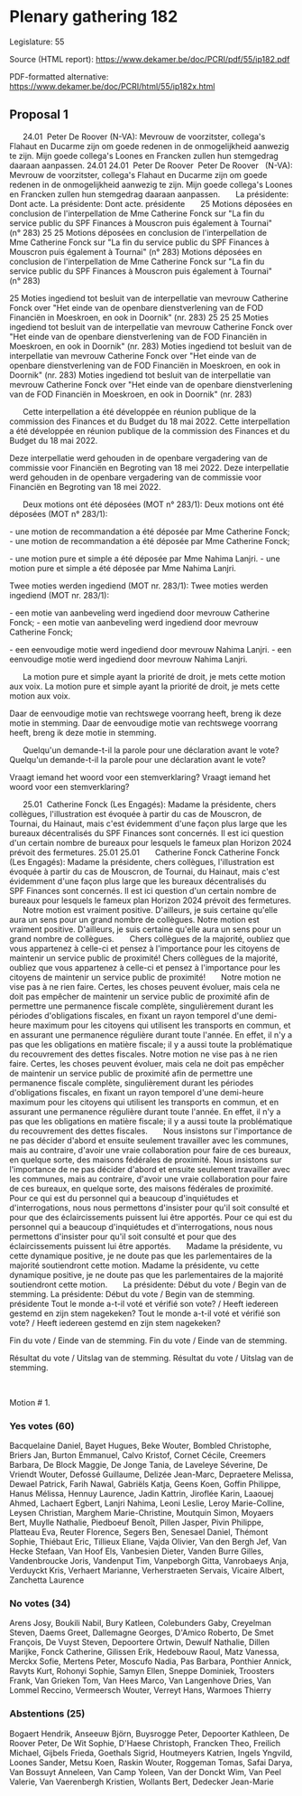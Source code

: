 # Plenary gathering 182

Legislature: 55

Source (HTML report): https://www.dekamer.be/doc/PCRI/pdf/55/ip182.pdf

PDF-formatted alternative: https://www.dekamer.be/doc/PCRI/html/55/ip182x.html

## Proposal 1


 
 
 
24.01  Peter De Roover (N-VA): Mevrouw de voorzitster, collega's Flahaut en Ducarme zijn om
goede redenen in de onmogelijkheid aanwezig te zijn. Mijn goede collega's
Loones en Francken zullen hun stemgedrag daaraan aanpassen.
24.01
24.01
  Peter De Roover 
  Peter De Roover 
 
(N-VA): Mevrouw de voorzitster, collega's Flahaut en Ducarme zijn om
goede redenen in de onmogelijkheid aanwezig te zijn. Mijn goede collega's
Loones en Francken zullen hun stemgedrag daaraan aanpassen.
 
 
 
La présidente:
Dont acte.
La présidente:
Dont acte.
présidente
 
 
 
25 Motions déposées en conclusion de l'interpellation de
Mme Catherine Fonck sur "La fin du service public du SPF Finances à
Mouscron puis également à Tournai" (n° 283)
25
25
 Motions déposées en conclusion de l'interpellation de
Mme Catherine Fonck sur "La fin du service public du SPF Finances à
Mouscron puis également à Tournai" (n° 283)
 Motions déposées en conclusion de l'interpellation de
Mme Catherine Fonck sur "La fin du service public du SPF Finances à
Mouscron puis également à Tournai" (n° 283)

25 Moties ingediend tot besluit van de
interpellatie van mevrouw Catherine Fonck over "Het einde van de openbare
dienstverlening van de FOD Financiën in Moeskroen, en ook in Doornik"
(nr. 283)
25
25
25
 Moties ingediend tot besluit van de
interpellatie van mevrouw Catherine Fonck over "Het einde van de openbare
dienstverlening van de FOD Financiën in Moeskroen, en ook in Doornik"
(nr. 283)
 Moties ingediend tot besluit van de
interpellatie van mevrouw Catherine Fonck over "Het einde van de openbare
dienstverlening van de FOD Financiën in Moeskroen, en ook in Doornik"
(nr. 283)
 Moties ingediend tot besluit van de
interpellatie van mevrouw Catherine Fonck over "Het einde van de openbare
dienstverlening van de FOD Financiën in Moeskroen, en ook in Doornik"
(nr. 283)


 
 
 
Cette
interpellation a été développée en réunion publique de la commission des
Finances et du Budget du 18 mai 2022.
Cette
interpellation a été développée en réunion publique de la commission des
Finances et du Budget du 18 mai 2022.

Deze
interpellatie werd gehouden in de openbare vergadering van de commissie voor
Financiën en Begroting van 18 mei 2022.
Deze
interpellatie werd gehouden in de openbare vergadering van de commissie voor
Financiën en Begroting van 18 mei 2022.

 
 
 
Deux motions
ont été déposées (MOT n° 283/1):
Deux motions
ont été déposées (MOT n° 283/1):

- une
motion de recommandation a été déposée par Mme Catherine Fonck;
- une
motion de recommandation a été déposée par Mme Catherine Fonck;

- une
motion pure et simple a été déposée par Mme Nahima Lanjri.
- une
motion pure et simple a été déposée par Mme Nahima Lanjri.

Twee
moties werden ingediend (MOT nr. 283/1):
Twee
moties werden ingediend (MOT nr. 283/1):

- een
motie van aanbeveling werd ingediend door mevrouw Catherine Fonck;
- een
motie van aanbeveling werd ingediend door mevrouw Catherine Fonck;

- een
eenvoudige motie werd ingediend door mevrouw Nahima Lanjri.
- een
eenvoudige motie werd ingediend door mevrouw Nahima Lanjri.

 
 
 
La motion
pure et simple ayant la priorité de droit, je mets cette motion aux voix.
La motion
pure et simple ayant la priorité de droit, je mets cette motion aux voix.

Daar de
eenvoudige motie van rechtswege voorrang heeft, breng ik deze motie in
stemming.
Daar de
eenvoudige motie van rechtswege voorrang heeft, breng ik deze motie in
stemming.

 
 
 
Quelqu'un
demande-t-il la parole pour une déclaration avant le vote?
Quelqu'un
demande-t-il la parole pour une déclaration avant le vote?


Vraagt
iemand het woord voor een stemverklaring?
Vraagt
iemand het woord voor een stemverklaring?

 
 
 
25.01  Catherine
Fonck (Les Engagés): Madame la présidente, chers
collègues, l'illustration est évoquée à partir du cas de Mouscron, de Tournai,
du Hainaut, mais c'est évidemment d'une façon plus large que les bureaux
décentralisés du SPF Finances sont concernés. Il est ici question d'un
certain nombre de bureaux pour lesquels le fameux plan Horizon 2024
prévoit des fermetures. 
25.01
25.01
  
  
 
Catherine
Fonck 
Catherine
Fonck 
(Les Engagés): Madame la présidente, chers
collègues, l'illustration est évoquée à partir du cas de Mouscron, de Tournai,
du Hainaut, mais c'est évidemment d'une façon plus large que les bureaux
décentralisés du SPF Finances sont concernés. Il est ici question d'un
certain nombre de bureaux pour lesquels le fameux plan Horizon 2024
prévoit des fermetures. 
 
 
 
Notre motion est vraiment positive. D'ailleurs,
je suis certaine qu'elle aura un sens pour un grand nombre de collègues. 
Notre motion est vraiment positive. D'ailleurs,
je suis certaine qu'elle aura un sens pour un grand nombre de collègues. 
 
 
 
Chers collègues de la majorité, oubliez que
vous appartenez à celle-ci et pensez à l'importance pour les citoyens de
maintenir un service public de proximité! 
Chers collègues de la majorité, oubliez que
vous appartenez à celle-ci et pensez à l'importance pour les citoyens de
maintenir un service public de proximité! 
 
 
 
Notre motion ne vise pas à ne rien faire.
Certes, les choses peuvent évoluer, mais cela ne doit pas empêcher de maintenir
un service public de proximité afin de permettre une permanence fiscale
complète, singulièrement durant les périodes d'obligations fiscales, en fixant
un rayon temporel d'une demi-heure maximum pour les citoyens qui utilisent les
transports en commun, et en assurant une permanence régulière durant toute
l'année. En effet, il n'y a pas que les obligations en matière fiscale; il y a
aussi toute la problématique du recouvrement des dettes fiscales. 
Notre motion ne vise pas à ne rien faire.
Certes, les choses peuvent évoluer, mais cela ne doit pas empêcher de maintenir
un service public de proximité afin de permettre une permanence fiscale
complète, singulièrement durant les périodes d'obligations fiscales, en fixant
un rayon temporel d'une demi-heure maximum pour les citoyens qui utilisent les
transports en commun, et en assurant une permanence régulière durant toute
l'année. En effet, il n'y a pas que les obligations en matière fiscale; il y a
aussi toute la problématique du recouvrement des dettes fiscales. 
 
 
 
Nous insistons sur l'importance de ne pas
décider d'abord et ensuite seulement travailler avec les communes, mais au
contraire, d'avoir une vraie collaboration pour faire de ces bureaux, en
quelque sorte, des maisons fédérales de proximité. 
Nous insistons sur l'importance de ne pas
décider d'abord et ensuite seulement travailler avec les communes, mais au
contraire, d'avoir une vraie collaboration pour faire de ces bureaux, en
quelque sorte, des maisons fédérales de proximité. 
 
 
 
Pour ce qui est du personnel qui a beaucoup
d'inquiétudes et d'interrogations, nous nous permettons d'insister pour qu'il
soit consulté et pour que des éclaircissements puissent lui être apportés.
Pour ce qui est du personnel qui a beaucoup
d'inquiétudes et d'interrogations, nous nous permettons d'insister pour qu'il
soit consulté et pour que des éclaircissements puissent lui être apportés.
 
 
 
Madame la présidente, vu cette dynamique
positive, je ne doute pas que les parlementaires de la majorité soutiendront
cette motion.
Madame la présidente, vu cette dynamique
positive, je ne doute pas que les parlementaires de la majorité soutiendront
cette motion.
 
 
 
La présidente:
Début du vote / Begin van de stemming.
La présidente:
Début du vote / Begin van de stemming.
présidente
Tout le monde a-t-il
voté et vérifié son vote? / Heeft iedereen gestemd en zijn stem nagekeken?
Tout le monde a-t-il
voté et vérifié son vote? / Heeft iedereen gestemd en zijn stem nagekeken?

Fin du vote
/ Einde van de stemming.
Fin du vote
/ Einde van de stemming.

Résultat du
vote / Uitslag van de stemming.
Résultat du
vote / Uitslag van de stemming.

 
 
 

Motion # 1.

### Yes votes (60)

Bacquelaine Daniel, Bayet Hugues, Beke Wouter, Bombled Christophe, Briers Jan, Burton Emmanuel, Calvo Kristof, Cornet Cécile, Creemers Barbara, De Block Maggie, De Jonge Tania, de Laveleye Séverine, De Vriendt Wouter, Defossé Guillaume, Delizée Jean-Marc, Depraetere Melissa, Dewael Patrick, Farih Nawal, Gabriëls Katja, Geens Koen, Goffin Philippe, Hanus Mélissa, Hennuy Laurence, Jadin Kattrin, Jiroflée Karin, Laaouej Ahmed, Lachaert Egbert, Lanjri Nahima, Leoni Leslie, Leroy Marie-Colline, Leysen Christian, Marghem Marie-Christine, Moutquin Simon, Moyaers Bert, Muylle Nathalie, Piedboeuf Benoît, Pillen Jasper, Pivin Philippe, Platteau Eva, Reuter Florence, Segers Ben, Senesael Daniel, Thémont Sophie, Thiébaut Eric, Tillieux Eliane, Vajda Olivier, Van den Bergh Jef, Van Hecke Stefaan, Van Hoof Els, Vanbesien Dieter, Vanden Burre Gilles, Vandenbroucke Joris, Vandenput Tim, Vanpeborgh Gitta, Vanrobaeys Anja, Verduyckt Kris, Verhaert Marianne, Verherstraeten Servais, Vicaire Albert, Zanchetta Laurence

### No votes (34)

Arens Josy, Boukili Nabil, Bury Katleen, Colebunders Gaby, Creyelman Steven, Daems Greet, Dallemagne Georges, D'Amico Roberto, De Smet François, De Vuyst Steven, Depoortere Ortwin, Dewulf Nathalie, Dillen Marijke, Fonck Catherine, Gilissen Erik, Hedebouw Raoul, Matz Vanessa, Merckx Sofie, Mertens Peter, Moscufo Nadia, Pas Barbara, Ponthier Annick, Ravyts Kurt, Rohonyi Sophie, Samyn Ellen, Sneppe Dominiek, Troosters Frank, Van Grieken Tom, Van Hees Marco, Van Langenhove Dries, Van Lommel Reccino, Vermeersch Wouter, Verreyt Hans, Warmoes Thierry

### Abstentions (25)

Bogaert Hendrik, Anseeuw Björn, Buysrogge Peter, Depoorter Kathleen, De Roover Peter, De Wit Sophie, D'Haese Christoph, Francken Theo, Freilich Michael, Gijbels Frieda, Goethals Sigrid, Houtmeyers Katrien, Ingels Yngvild, Loones Sander, Metsu Koen, Raskin Wouter, Roggeman Tomas, Safai Darya, Van Bossuyt Anneleen, Van Camp Yoleen, Van der Donckt Wim, Van Peel Valerie, Van Vaerenbergh Kristien, Wollants Bert, Dedecker Jean-Marie



